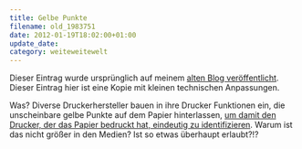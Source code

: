 ```yaml
---
title: Gelbe Punkte
filename: old_1983751
date: 2012-01-19T18:02:00+01:00
update_date:
category: weiteweitewelt
---
```

Dieser Eintrag wurde ursprünglich auf meinem [alten Blog veröffentlicht](https://stu.blogger.de/stories/1983751/). Dieser Eintrag hier ist eine Kopie mit kleinen technischen Anpassungen.

Was? Diverse Druckerhersteller bauen in ihre Drucker Funktionen ein, die unscheinbare gelbe Punkte auf dem Papier hinterlassen, [um damit den Drucker, der das Papier bedruckt hat, eindeutig zu identifizieren](https://www.eff.org/issues/printers). Warum ist das nicht größer in den Medien? Ist so etwas überhaupt erlaubt?!?
